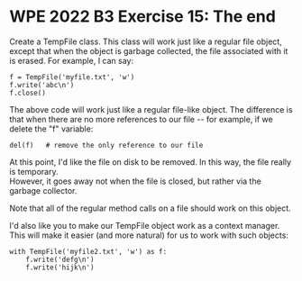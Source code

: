 # WPE 2022 B3 Exercise 15: The end

 Create a TempFile class.  This class will work just like a regular file object, except that when the object is 
 garbage collected, the file associated with it is erased.  For example, I can say:

    f = TempFile('myfile.txt', 'w')
    f.write('abc\n')
    f.close()

The above code will work just like a regular file-like object.
The difference is that when there are no more references to our file -- for example, if we delete the "f" variable:

    del(f)   # remove the only reference to our file

At this point, I'd like the file on disk to be removed.  In this way, the file really is temporary.  
However, it goes away not when the file is closed, but rather via the garbage collector.

Note that all of the regular method calls on a file should work on this object.

I'd also like you to make our TempFile object work as a context manager. This will make it easier (and more natural) 
for us to work with such objects:

    with TempFile('myfile2.txt', 'w') as f:
        f.write('defg\n')
        f.write('hijk\n')
